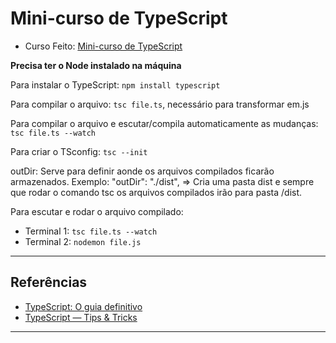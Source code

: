 # Mini-curso de TypeScript

- Curso Feito: [Mini-curso de TypeScript](https://www.youtube.com/watch?v=mRixno_uE2o&list=PLlAbYrWSYTiPanrzauGa7vMuve7_vnXG_)

**Precisa ter o Node instalado na máquina**

Para instalar o TypeScript: ``` npm install typescript ```

Para compilar o arquivo: ``` tsc file.ts ```, necessário para transformar em.js

Para compilar o arquivo e escutar/compila automaticamente as mudanças: ``` tsc file.ts --watch ```

Para criar o TSconfig: ``` tsc --init ```

outDir: Serve para definir aonde os arquivos compilados ficarão armazenados. Exemplo: "outDir": "./dist", => Cria uma pasta dist e sempre que rodar o comando tsc os arquivos compilados irão para pasta /dist.

Para escutar e rodar o arquivo compilado:
- Terminal 1: ``` tsc file.ts --watch ```
- Terminal 2: ``` nodemon file.js ```

***

## Referências

- [TypeScript: O guia definitivo](https://oieduardorabelo.medium.com/typescript-o-guia-definitivo-1a63b04259cc)
- [TypeScript — Tips & Tricks](https://medium.com/@tomsu/typescript-tips-tricks-c8fdef998d50)

***

